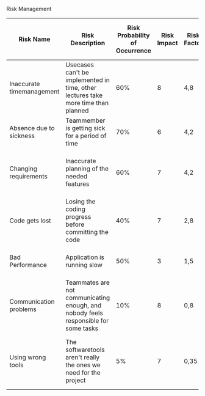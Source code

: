 Risk Management

| Risk Name | Risk Description | Risk Probability of Occurrence | Risk Impact | Risk Factor | Risk Mitigation | Person in Charge of Tracking |
|---|---|---|---|---|---|---|
| Inaccurate timemanagement | Usecases can't be implemented in time, other lectures take more time than planned  | 60% | 8 | 4,8 | detailed planning, keep track of progress, have some time reserves  | Stephan  |
| Absence due to sickness | Teammember is getting sick for a period of time | 70% | 6 | 4,2 | vaccination, eat an apple a day  |  Thomas, Stephan |
| Changing requirements | Inaccurate planning of the needed features | 60% | 7 | 4,2 | Take the time to create a concrete idea of all the features | Thomas, Stephan |
| Code gets lost | Losing the coding progress before committing the code | 40% | 7 | 2,8 | commit all important changes  |  Thomas, Stephan |
| Bad Performance | Application is running slow | 50% | 3 | 1,5 | continuously testing and optimize the application | Thomas, Stephan  |
| Communication problems | Teammates are not communicating enough, and nobody feels responsible for some tasks  | 10% | 8 | 0,8 | even talk about supposedly unimported topics  |  Stephan |
| Using wrong tools | The softwaretools aren't really the ones we need for the project | 5% | 7 | 0,35  | inform yourself about the available software, and choose the right one  |  Thomas |






